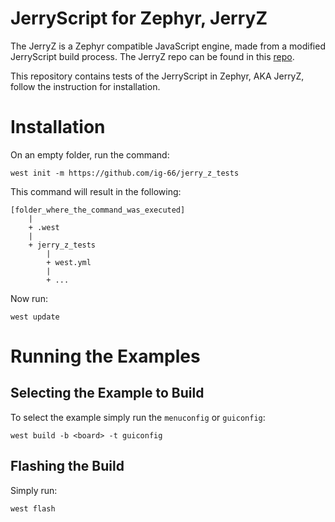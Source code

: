 
# JerryScript for Zephyr, JerryZ

The JerryZ is a Zephyr compatible JavaScript engine, made from a modified JerryScript build process. The JerryZ repo can be found in this [repo](https://github.com/moduhub/zephyr_jerryscript). 

This repository contains tests of the JerryScript in Zephyr, AKA JerryZ, follow the instruction for installation.

# Installation
On an empty folder, run the command:
```
west init -m https://github.com/ig-66/jerry_z_tests
```
This command will result in the following:
```
[folder_where_the_command_was_executed]
    |
    + .west 
    |
    + jerry_z_tests
        |
        + west.yml
        |
        + ...
``` 
Now run:
```
west update
```
# Running the Examples
## Selecting the Example to Build
To select the example simply run the `menuconfig` or `guiconfig`:
```
west build -b <board> -t guiconfig
```
## Flashing the Build
Simply run:
```
west flash
```
